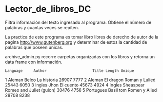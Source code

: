 # Lector_de_libros_DC
Filtra información del texto ingresado al programa. Obtiene el número de palabras y cuantas veces se repiten.

La practica de este programa es tomar libro libres de derecho de autor de la pagina http://www.gutenberg.org y determinar de estos la cantidad de palabras que poseen unicas.

archive_admin.py recorre carpetas organizadas con los libros y retorna un data frame con información.

    Language     Author                     Title Length Unique
1     Aleman      Belco               La historia  26907   7777
2     Aleman  El dragon            Roman y Lulied  25443   6050
3     Ingles       Jhon                 El cuento  45673   4924
4     Ingles  Sheaspear  Romeo and Juliet (guion)  30476   4756
5  Portugues  Basil tom             Romen y Alied  28708   8238
